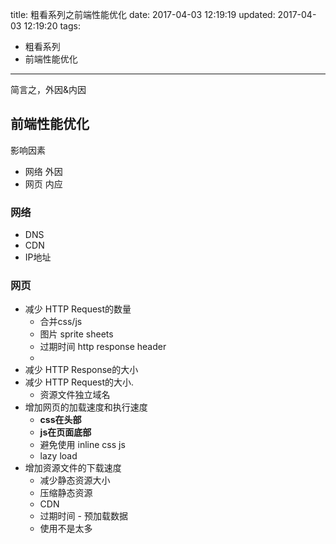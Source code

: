 title:  粗看系列之前端性能优化
date: 2017-04-03 12:19:19
updated: 2017-04-03 12:19:20
tags: 
- 粗看系列
- 前端性能优化
---

简言之，外因&内因
<!--more-->
## 前端性能优化
影响因素
- 网络 外因
- 网页 内应

### 网络
- DNS
- CDN
- IP地址
### 网页
- 减少 HTTP Request的数量
    - 合并css/js 
    - 图片 sprite sheets
    - 过期时间 http response header
    - 
- 减少 HTTP Response的大小
- 减少 HTTP Request的大小.
    - 资源文件独立域名
- 增加网页的加载速度和执行速度
    - **css在头部**
    - **js在页面底部**
    - 避免使用 inline css js
    - lazy load
- 增加资源文件的下载速度
    - 减少静态资源大小
    - 压缩静态资源
    - CDN
    - 过期时间
                                                                                                                                                                                                                                                                                                                                                                                                                - 预加载数据                                                                                                                                                                                                                                                                                                                                                                                                                                                                                                                                                                                                                                                                                                                                                                                                                                                                                                                                         
    - 使用不是太多

